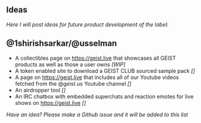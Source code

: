## Ideas

_Here I will post ideas for future product development of the label:_

## @1shirishsarkar/@usselman

- A collectibles page on https://geist.live that showcases all GEIST products as well as those a user owns _[WIP]_
- A token enabled site to download a GEIST CLUB sourced sample pack _[]_
- A page on https://geist.live that includes all of our Youtube videos fetched from the @geist.us Youtube channel _[]_
- An airdropper tool _[]_
- An IRC chatbox with embedded superchats and reaction emotes for live shows on https://geist.live _[]_

_Have an idea? Please make a Github issue and it will be added to this list_
